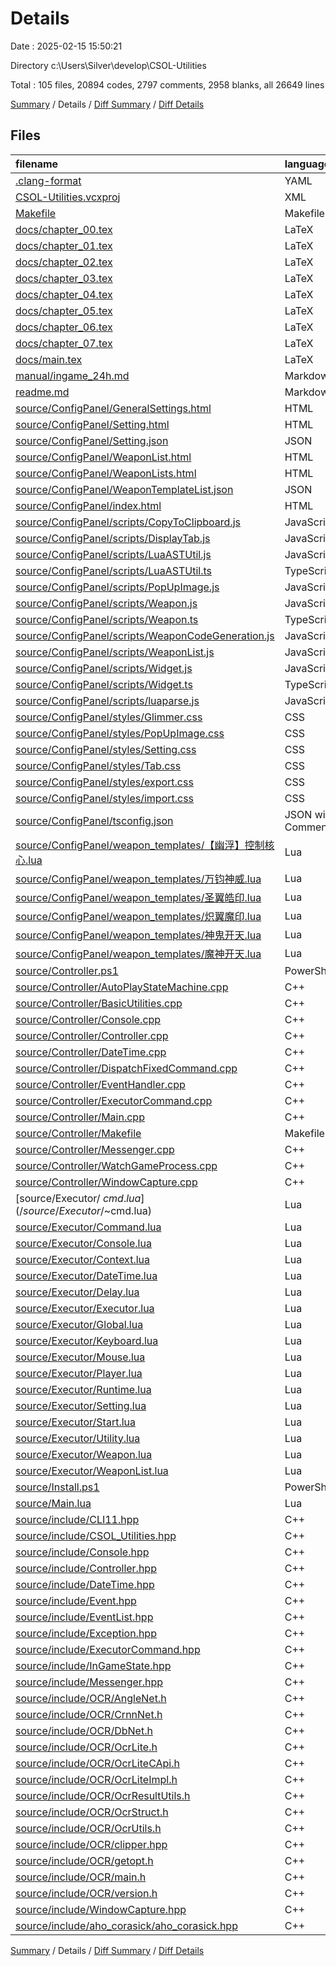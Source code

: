# Details

Date : 2025-02-15 15:50:21

Directory c:\\Users\\Silver\\develop\\CSOL-Utilities

Total : 105 files,  20894 codes, 2797 comments, 2958 blanks, all 26649 lines

[Summary](results.md) / Details / [Diff Summary](diff.md) / [Diff Details](diff-details.md)

## Files
| filename | language | code | comment | blank | total |
| :--- | :--- | ---: | ---: | ---: | ---: |
| [.clang-format](/.clang-format) | YAML | 50 | 0 | 1 | 51 |
| [CSOL-Utilities.vcxproj](/CSOL-Utilities.vcxproj) | XML | 367 | 0 | 0 | 367 |
| [Makefile](/Makefile) | Makefile | 53 | 3 | 6 | 62 |
| [docs/chapter\_00.tex](/docs/chapter_00.tex) | LaTeX | 245 | 0 | 76 | 321 |
| [docs/chapter\_01.tex](/docs/chapter_01.tex) | LaTeX | 9 | 0 | 3 | 12 |
| [docs/chapter\_02.tex](/docs/chapter_02.tex) | LaTeX | 345 | 0 | 90 | 435 |
| [docs/chapter\_03.tex](/docs/chapter_03.tex) | LaTeX | 32 | 0 | 8 | 40 |
| [docs/chapter\_04.tex](/docs/chapter_04.tex) | LaTeX | 33 | 0 | 9 | 42 |
| [docs/chapter\_05.tex](/docs/chapter_05.tex) | LaTeX | 33 | 127 | 56 | 216 |
| [docs/chapter\_06.tex](/docs/chapter_06.tex) | LaTeX | 199 | 0 | 48 | 247 |
| [docs/chapter\_07.tex](/docs/chapter_07.tex) | LaTeX | 127 | 0 | 18 | 145 |
| [docs/main.tex](/docs/main.tex) | LaTeX | 39 | 0 | 2 | 41 |
| [manual/ingame\_24h.md](/manual/ingame_24h.md) | Markdown | 2 | 0 | 1 | 3 |
| [readme.md](/readme.md) | Markdown | 47 | 0 | 35 | 82 |
| [source/ConfigPanel/GeneralSettings.html](/source/ConfigPanel/GeneralSettings.html) | HTML | 256 | 1 | 7 | 264 |
| [source/ConfigPanel/Setting.html](/source/ConfigPanel/Setting.html) | HTML | 66 | 0 | 2 | 68 |
| [source/ConfigPanel/Setting.json](/source/ConfigPanel/Setting.json) | JSON | 553 | 0 | 0 | 553 |
| [source/ConfigPanel/WeaponList.html](/source/ConfigPanel/WeaponList.html) | HTML | 291 | 0 | 37 | 328 |
| [source/ConfigPanel/WeaponLists.html](/source/ConfigPanel/WeaponLists.html) | HTML | 121 | 0 | 10 | 131 |
| [source/ConfigPanel/WeaponTemplateList.json](/source/ConfigPanel/WeaponTemplateList.json) | JSON | 34 | 0 | 0 | 34 |
| [source/ConfigPanel/index.html](/source/ConfigPanel/index.html) | HTML | 24 | 0 | 1 | 25 |
| [source/ConfigPanel/scripts/CopyToClipboard.js](/source/ConfigPanel/scripts/CopyToClipboard.js) | JavaScript | 12 | 0 | 0 | 12 |
| [source/ConfigPanel/scripts/DisplayTab.js](/source/ConfigPanel/scripts/DisplayTab.js) | JavaScript | 13 | 0 | 1 | 14 |
| [source/ConfigPanel/scripts/LuaASTUtil.js](/source/ConfigPanel/scripts/LuaASTUtil.js) | JavaScript | 386 | 1 | 1 | 388 |
| [source/ConfigPanel/scripts/LuaASTUtil.ts](/source/ConfigPanel/scripts/LuaASTUtil.ts) | TypeScript | 384 | 1 | 32 | 417 |
| [source/ConfigPanel/scripts/PopUpImage.js](/source/ConfigPanel/scripts/PopUpImage.js) | JavaScript | 13 | 0 | 1 | 14 |
| [source/ConfigPanel/scripts/Weapon.js](/source/ConfigPanel/scripts/Weapon.js) | JavaScript | 627 | 16 | 1 | 644 |
| [source/ConfigPanel/scripts/Weapon.ts](/source/ConfigPanel/scripts/Weapon.ts) | TypeScript | 608 | 16 | 13 | 637 |
| [source/ConfigPanel/scripts/WeaponCodeGeneration.js](/source/ConfigPanel/scripts/WeaponCodeGeneration.js) | JavaScript | 221 | 0 | 8 | 229 |
| [source/ConfigPanel/scripts/WeaponList.js](/source/ConfigPanel/scripts/WeaponList.js) | JavaScript | 0 | 0 | 1 | 1 |
| [source/ConfigPanel/scripts/Widget.js](/source/ConfigPanel/scripts/Widget.js) | JavaScript | 418 | 28 | 1 | 447 |
| [source/ConfigPanel/scripts/Widget.ts](/source/ConfigPanel/scripts/Widget.ts) | TypeScript | 470 | 28 | 18 | 516 |
| [source/ConfigPanel/scripts/luaparse.js](/source/ConfigPanel/scripts/luaparse.js) | JavaScript | 1,901 | 442 | 406 | 2,749 |
| [source/ConfigPanel/styles/Glimmer.css](/source/ConfigPanel/styles/Glimmer.css) | CSS | 9 | 0 | 1 | 10 |
| [source/ConfigPanel/styles/PopUpImage.css](/source/ConfigPanel/styles/PopUpImage.css) | CSS | 11 | 0 | 1 | 12 |
| [source/ConfigPanel/styles/Setting.css](/source/ConfigPanel/styles/Setting.css) | CSS | 6 | 0 | 0 | 6 |
| [source/ConfigPanel/styles/Tab.css](/source/ConfigPanel/styles/Tab.css) | CSS | 26 | 0 | 1 | 27 |
| [source/ConfigPanel/styles/export.css](/source/ConfigPanel/styles/export.css) | CSS | 16 | 0 | 1 | 17 |
| [source/ConfigPanel/styles/import.css](/source/ConfigPanel/styles/import.css) | CSS | 16 | 0 | 1 | 17 |
| [source/ConfigPanel/tsconfig.json](/source/ConfigPanel/tsconfig.json) | JSON with Comments | 11 | 0 | 0 | 11 |
| [source/ConfigPanel/weapon\_templates/【幽浮】控制核心.lua](/source/ConfigPanel/weapon_templates/%E3%80%90%E5%B9%BD%E6%B5%AE%E3%80%91%E6%8E%A7%E5%88%B6%E6%A0%B8%E5%BF%83.lua) | Lua | 18 | 2 | 0 | 20 |
| [source/ConfigPanel/weapon\_templates/万钧神威.lua](/source/ConfigPanel/weapon_templates/%E4%B8%87%E9%92%A7%E7%A5%9E%E5%A8%81.lua) | Lua | 38 | 3 | 0 | 41 |
| [source/ConfigPanel/weapon\_templates/圣翼皓印.lua](/source/ConfigPanel/weapon_templates/%E5%9C%A3%E7%BF%BC%E7%9A%93%E5%8D%B0.lua) | Lua | 30 | 5 | 0 | 35 |
| [source/ConfigPanel/weapon\_templates/炽翼魔印.lua](/source/ConfigPanel/weapon_templates/%E7%82%BD%E7%BF%BC%E9%AD%94%E5%8D%B0.lua) | Lua | 30 | 5 | 0 | 35 |
| [source/ConfigPanel/weapon\_templates/神鬼开天.lua](/source/ConfigPanel/weapon_templates/%E7%A5%9E%E9%AC%BC%E5%BC%80%E5%A4%A9.lua) | Lua | 29 | 3 | 0 | 32 |
| [source/ConfigPanel/weapon\_templates/魔神开天.lua](/source/ConfigPanel/weapon_templates/%E9%AD%94%E7%A5%9E%E5%BC%80%E5%A4%A9.lua) | Lua | 29 | 3 | 0 | 32 |
| [source/Controller.ps1](/source/Controller.ps1) | PowerShell | 22 | 3 | 5 | 30 |
| [source/Controller/AutoPlayStateMachine.cpp](/source/Controller/AutoPlayStateMachine.cpp) | C++ | 392 | 39 | 7 | 438 |
| [source/Controller/BasicUtilities.cpp](/source/Controller/BasicUtilities.cpp) | C++ | 81 | 9 | 7 | 97 |
| [source/Controller/Console.cpp](/source/Controller/Console.cpp) | C++ | 92 | 4 | 6 | 102 |
| [source/Controller/Controller.cpp](/source/Controller/Controller.cpp) | C++ | 102 | 5 | 9 | 116 |
| [source/Controller/DateTime.cpp](/source/Controller/DateTime.cpp) | C++ | 97 | 28 | 6 | 131 |
| [source/Controller/DispatchFixedCommand.cpp](/source/Controller/DispatchFixedCommand.cpp) | C++ | 27 | 0 | 3 | 30 |
| [source/Controller/EventHandler.cpp](/source/Controller/EventHandler.cpp) | C++ | 160 | 2 | 3 | 165 |
| [source/Controller/ExecutorCommand.cpp](/source/Controller/ExecutorCommand.cpp) | C++ | 20 | 0 | 3 | 23 |
| [source/Controller/Main.cpp](/source/Controller/Main.cpp) | C++ | 92 | 0 | 5 | 97 |
| [source/Controller/Makefile](/source/Controller/Makefile) | Makefile | 11 | 0 | 0 | 11 |
| [source/Controller/Messenger.cpp](/source/Controller/Messenger.cpp) | C++ | 73 | 0 | 4 | 77 |
| [source/Controller/WatchGameProcess.cpp](/source/Controller/WatchGameProcess.cpp) | C++ | 153 | 3 | 3 | 159 |
| [source/Controller/WindowCapture.cpp](/source/Controller/WindowCapture.cpp) | C++ | 164 | 10 | 23 | 197 |
| [source/Executor/$~cmd.lua](/source/Executor/$~cmd.lua) | Lua | 4 | 0 | 1 | 5 |
| [source/Executor/Command.lua](/source/Executor/Command.lua) | Lua | 17 | 0 | 1 | 18 |
| [source/Executor/Console.lua](/source/Executor/Console.lua) | Lua | 20 | 17 | 6 | 43 |
| [source/Executor/Context.lua](/source/Executor/Context.lua) | Lua | 17 | 6 | 3 | 26 |
| [source/Executor/DateTime.lua](/source/Executor/DateTime.lua) | Lua | 62 | 15 | 4 | 81 |
| [source/Executor/Delay.lua](/source/Executor/Delay.lua) | Lua | 14 | 0 | 0 | 14 |
| [source/Executor/Executor.lua](/source/Executor/Executor.lua) | Lua | 150 | 15 | 12 | 177 |
| [source/Executor/Global.lua](/source/Executor/Global.lua) | Lua | 19 | 1 | 1 | 21 |
| [source/Executor/Keyboard.lua](/source/Executor/Keyboard.lua) | Lua | 174 | 37 | 14 | 225 |
| [source/Executor/Mouse.lua](/source/Executor/Mouse.lua) | Lua | 128 | 66 | 20 | 214 |
| [source/Executor/Player.lua](/source/Executor/Player.lua) | Lua | 167 | 41 | 20 | 228 |
| [source/Executor/Runtime.lua](/source/Executor/Runtime.lua) | Lua | 95 | 33 | 10 | 138 |
| [source/Executor/Setting.lua](/source/Executor/Setting.lua) | Lua | 67 | 40 | 0 | 107 |
| [source/Executor/Start.lua](/source/Executor/Start.lua) | Lua | 81 | 7 | 3 | 91 |
| [source/Executor/Utility.lua](/source/Executor/Utility.lua) | Lua | 32 | 10 | 4 | 46 |
| [source/Executor/Weapon.lua](/source/Executor/Weapon.lua) | Lua | 84 | 46 | 24 | 154 |
| [source/Executor/WeaponList.lua](/source/Executor/WeaponList.lua) | Lua | 221 | 27 | 10 | 258 |
| [source/Install.ps1](/source/Install.ps1) | PowerShell | 5 | 1 | 0 | 6 |
| [source/Main.lua](/source/Main.lua) | Lua | 9 | 3 | 0 | 12 |
| [source/include/CLI11.hpp](/source/include/CLI11.hpp) | C++ | 7,954 | 1,524 | 1,521 | 10,999 |
| [source/include/CSOL\_Utilities.hpp](/source/include/CSOL_Utilities.hpp) | C++ | 108 | 2 | 5 | 115 |
| [source/include/Console.hpp](/source/include/Console.hpp) | C++ | 58 | 0 | 4 | 62 |
| [source/include/Controller.hpp](/source/include/Controller.hpp) | C++ | 78 | 5 | 3 | 86 |
| [source/include/DateTime.hpp](/source/include/DateTime.hpp) | C++ | 21 | 0 | 2 | 23 |
| [source/include/Event.hpp](/source/include/Event.hpp) | C++ | 44 | 1 | 1 | 46 |
| [source/include/EventList.hpp](/source/include/EventList.hpp) | C++ | 41 | 0 | 4 | 45 |
| [source/include/Exception.hpp](/source/include/Exception.hpp) | C++ | 35 | 0 | 2 | 37 |
| [source/include/ExecutorCommand.hpp](/source/include/ExecutorCommand.hpp) | C++ | 43 | 0 | 4 | 47 |
| [source/include/InGameState.hpp](/source/include/InGameState.hpp) | C++ | 99 | 9 | 4 | 112 |
| [source/include/Messenger.hpp](/source/include/Messenger.hpp) | C++ | 29 | 0 | 3 | 32 |
| [source/include/OCR/AngleNet.h](/source/include/OCR/AngleNet.h) | C++ | 28 | 0 | 15 | 43 |
| [source/include/OCR/CrnnNet.h](/source/include/OCR/CrnnNet.h) | C++ | 28 | 0 | 16 | 44 |
| [source/include/OCR/DbNet.h](/source/include/OCR/DbNet.h) | C++ | 24 | 0 | 12 | 36 |
| [source/include/OCR/OcrLite.h](/source/include/OCR/OcrLite.h) | C++ | 26 | 0 | 15 | 41 |
| [source/include/OCR/OcrLiteCApi.h](/source/include/OCR/OcrLiteCApi.h) | C++ | 77 | 3 | 13 | 93 |
| [source/include/OCR/OcrLiteImpl.h](/source/include/OCR/OcrLiteImpl.h) | C++ | 49 | 0 | 16 | 65 |
| [source/include/OCR/OcrResultUtils.h](/source/include/OCR/OcrResultUtils.h) | C++ | 23 | 0 | 13 | 36 |
| [source/include/OCR/OcrStruct.h](/source/include/OCR/OcrStruct.h) | C++ | 45 | 0 | 9 | 54 |
| [source/include/OCR/OcrUtils.h](/source/include/OCR/OcrUtils.h) | C++ | 64 | 0 | 33 | 97 |
| [source/include/OCR/clipper.hpp](/source/include/OCR/clipper.hpp) | C++ | 302 | 59 | 46 | 407 |
| [source/include/OCR/getopt.h](/source/include/OCR/getopt.h) | C++ | 25 | 13 | 7 | 45 |
| [source/include/OCR/main.h](/source/include/OCR/main.h) | C++ | 48 | 0 | 9 | 57 |
| [source/include/OCR/version.h](/source/include/OCR/version.h) | C++ | 4 | 0 | 3 | 7 |
| [source/include/WindowCapture.hpp](/source/include/WindowCapture.hpp) | C++ | 48 | 2 | 1 | 51 |
| [source/include/aho\_corasick/aho\_corasick.hpp](/source/include/aho_corasick/aho_corasick.hpp) | C++ | 493 | 27 | 82 | 602 |

[Summary](results.md) / Details / [Diff Summary](diff.md) / [Diff Details](diff-details.md)